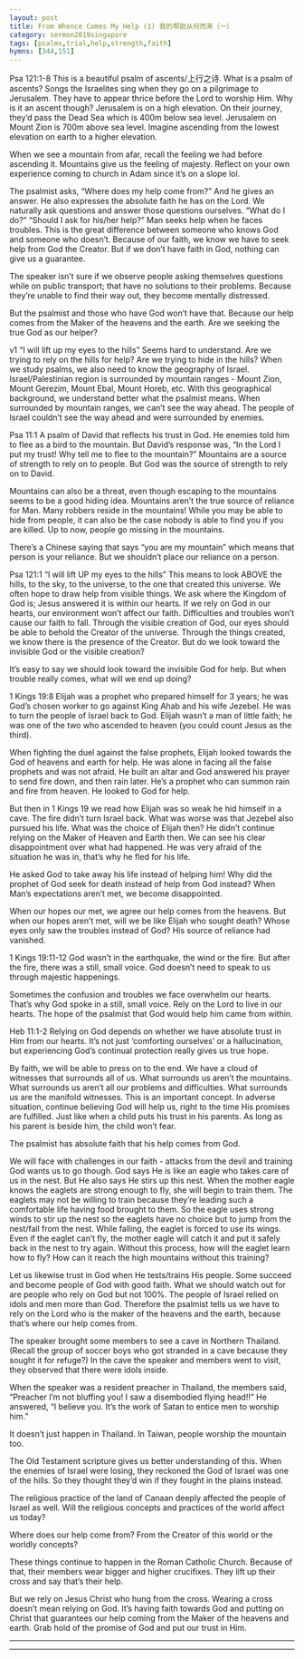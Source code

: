 ```yaml
---
layout: post
title: From Whence Comes My Help (1) 我的帮助从何而来（一）
category: sermon2019singapore
tags: [psalms,trial,help,strength,faith]
hymns: [344,151]
---
```


Psa 121:1-8
This is a beautiful psalm of ascents/上行之诗. What is a psalm of ascents? Songs the Israelites sing when they go on a pilgrimage to Jerusalem. They have to appear thrice before the Lord to worship Him. Why is it an ascent though? Jerusalem is on a high elevation. On their journey, they’d pass the Dead Sea which is 400m below sea level. Jerusalem on Mount Zion is 700m above sea level. Imagine ascending from the lowest elevation on earth to a higher elevation. 

When we see a mountain from afar, recall the feeling we had before ascending it. Mountains give us the feeling of majesty. Reflect on your own experience coming to church in Adam since it’s on a slope lol. 

The psalmist asks, “Where does my help come from?” And he gives an answer. He also expresses the absolute faith he has on the Lord. We naturally ask questions and answer those questions ourselves. “What do I do?” “Should I ask for his/her help?” Man seeks help when he faces troubles. This is the great difference between someone who knows God and someone who doesn’t. Because of our faith, we know we have to seek help from God the Creator. But if we don’t have faith in God, nothing can give us a guarantee. 

The speaker isn’t sure if we observe people asking themselves questions while on public transport; that have no solutions to their problems. Because they’re unable to find their way out, they become mentally distressed. 

But the psalmist and those who have God won’t have that. Because our help comes from the Maker of the heavens and the earth. Are we seeking the true God as our helper?

v1 “I will lift up my eyes to the hills”
Seems hard to understand. Are we trying to rely on the hills for help? Are we trying to hide in the hills? When we study psalms, we also need to know the geography of Israel. Israel/Palestinian region is surrounded by mountain ranges - Mount Zion, Mount Gerezim, Mount Ebal, Mount Horeb, etc. With this geographical background, we understand better what the psalmist means. When surrounded by mountain ranges, we can’t see the way ahead. The people of Israel couldn’t see the way ahead and were surrounded by enemies. 

Psa 11:1
A psalm of David that reflects his trust in God. He enemies told him to flee as a bird to the mountain. But David’s response was, “In the Lord I put my trust! Why tell me to flee to the mountain?” Mountains are a source of strength to rely on to people. But God was the source of strength to rely on to David. 

Mountains can also be a threat, even though escaping to the mountains seems to be a good hiding idea. Mountains aren’t the true source of reliance for Man. Many robbers reside in the mountains! While you may be able to hide from people, it can also be the case nobody is able to find you if you are killed. Up to now, people go missing in the mountains. 

There’s a Chinese saying that says “you are my mountain” which means that person is your reliance. But we shouldn’t place our reliance on a person. 

Psa 121:1
“I will lift UP my eyes to the hills”
This means to look ABOVE the hills, to the sky, to the universe, to the one that created this universe. We often hope to draw help from visible things. We ask where the Kingdom of God is; Jesus answered it is within our hearts. If we rely on God in our hearts, our environment won’t affect our faith. Difficulties and troubles won’t cause our faith to fall. Through the visible creation of God, our eyes should be able to behold the Creator of the universe. Through the things created, we know there is the presence of the Creator. But do we look toward the invisible God or the visible creation?

It’s easy to say we should look toward the invisible God for help. But when trouble really comes, what will we end up doing?

1 Kings 19:8
Elijah was a prophet who prepared himself for 3 years; he was God’s chosen worker to go against King Ahab and his wife Jezebel. He was to turn the people of Israel back to God. Elijah wasn’t a man of little faith; he was one of the two who ascended to heaven (you could count Jesus as the third). 

When fighting the duel against the false prophets, Elijah looked towards the God of heavens and earth for help. He was alone in facing all the false prophets and was not afraid. He built an altar and God answered his prayer to send fire down, and then rain later. He’s a prophet who can summon rain and fire from heaven. He looked to God for help.

But then in 1 Kings 19 we read how Elijah was so weak he hid himself in a cave. The fire didn’t turn Israel back. What was worse was that Jezebel also pursued his life. What was the choice of Elijah then? He didn’t continue relying on the Maker of Heaven and Earth then. We can see his clear disappointment over what had happened. He was very afraid of the situation he was in, that’s why he fled for his life.

He asked God to take away his life instead of helping him! Why did the prophet of God seek for death instead of help from God instead? When Man’s expectations aren’t met, we become disappointed. 

When our hopes our met, we agree our help comes from the heavens. But when our hopes aren’t met, will we be like Elijah who sought death? Whose eyes only saw the troubles instead of God? His source of reliance had vanished. 

1 Kings 19:11-12
God wasn’t in the earthquake, the wind or the fire. But after the fire, there was a still, small voice. God doesn’t need to speak to us through majestic happenings. 

Sometimes the confusion and troubles we face overwhelm our hearts. That’s why God spoke in a still, small voice. Rely on the Lord to live in our hearts. The hope of the psalmist that God would help him came from within. 

Heb 11:1-2
Relying on God depends on whether we have absolute trust in Him from our hearts. It’s not just ‘comforting ourselves’ or a hallucination, but experiencing God’s continual protection really gives us true hope. 

By faith, we will be able to press on to the end. We have a cloud of witnesses that surrounds all of us. What surrounds us aren’t the mountains. What surrounds us aren’t all our problems and difficulties. What surrounds us are the manifold witnesses. This is an important concept. In adverse situation, continue believing God will help us, right to the time His promises are fulfilled. Just like when a child puts his trust in his parents. As long as his parent is beside him, the child won’t fear. 

The psalmist has absolute faith that his help comes from God. 

We will face with challenges in our faith - attacks from the devil and training God wants us to go though. God says He is like an eagle who takes care of us in the nest. But He also says He stirs up this nest. When the mother eagle knows the eaglets are strong enough to fly, she will begin to train them. The eaglets may not be willing to train because they’re leading such a comfortable life having food brought to them. So the eagle uses strong winds to stir up the nest so the eaglets have no choice but to jump from the nest/fall from the nest. While falling, the eaglet is forced to use its wings. Even if the eaglet can’t fly, the mother eagle will catch it and put it safely back in the nest to try again. Without this process, how will the eaglet learn how to fly? How can it reach the high mountains without this training?

Let us likewise trust in God when He tests/trains His people. Some succeed and become people of God with good faith. What we should watch out for are people who rely on God but not 100%. The people of Israel relied on idols and men more than God. Therefore the psalmist tells us we have to rely on the Lord who is the maker of the heavens and the earth, because that’s where our help comes from. 

The speaker brought some members to see a cave in Northern Thailand. (Recall the group of soccer boys who got stranded in a cave because they sought it for refuge?) In the cave the speaker and members went to visit, they observed that there were idols inside. 

When the speaker was a resident preacher in Thailand, the members said, “Preacher I’m not bluffing you! I saw a disembodied flying head!!” He answered, “I believe you. It’s the work of Satan to entice men to worship him.”

It doesn’t just happen in Thailand. In Taiwan, people worship the mountain too. 

The Old Testament scripture gives us better understanding of this. When the enemies of Israel were losing, they reckoned the God of Israel was one of the hills. So they thought they’d win if they fought in the plains instead. 

The religious practice of the land of Canaan deeply affected the people of Israel as well. Will the religious concepts and practices of the world affect us today? 

Where does our help come from? From the Creator of this world or the worldly concepts?

These things continue to happen in the Roman Catholic Church. Because of that, their members wear bigger and higher crucifixes. They lift up their cross and say that’s their help. 

But we rely on Jesus Christ who hung from the cross. Wearing a cross doesn’t mean relying on God. It’s having faith towards God and putting on Christ that guarantees our help coming from the Maker of the heavens and earth. Grab hold of the promise of God and put our trust in Him.



----
****
